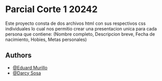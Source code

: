 # Parcial Corte 1 20242

Este proyecto consta de dos archivos html con sus respectivos css individuales lo cual nos permitio crear una presentacion unica para cada persona que contiene:
(Nombre completo, Descripcion breve, Fecha de nacimiento, Hobies, Metas personales)



## Authors

- [@Eduard Murillo](https://github.com/SoyEdu15)
- [@Darcy Sosa](https://github.com/dcsosag)

